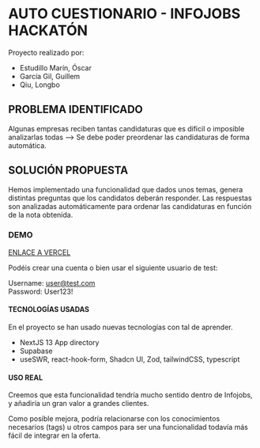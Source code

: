 # AUTO CUESTIONARIO - INFOJOBS HACKATÓN

Proyecto realizado por:

-   Estudillo Marín, Óscar
-   García Gil, Guillem
-   Qiu, Longbo

## PROBLEMA IDENTIFICADO

Algunas empresas reciben tantas candidaturas que es dificil o imposible analizarlas todas --> Se debe poder preordenar las candidaturas de forma automática.

## SOLUCIÓN PROPUESTA

Hemos implementado una funcionalidad que dados unos temas, genera distintas preguntas que los candidatos deberán responder. Las respuestas son analizadas automáticamente para ordenar las candidaturas en función de la nota obtenida.

### DEMO

[ENLACE A VERCEL](questionnaire-infojobs-n7te90l8h-oscarestudillomarin.vercel.app)

Podéis crear una cuenta o bien usar el siguiente usuario de test:

Username: user@test.com  
Password: User123!

#### TECNOLOGÍAS USADAS

En el proyecto se han usado nuevas tecnologías con tal de aprender.

-   NextJS 13 App directory
-   Supabase
-   useSWR, react-hook-form, Shadcn UI, Zod, tailwindCSS, typescript

#### USO REAL

Creemos que esta funcionalidad tendría mucho sentido dentro de Infojobs, y añadiría un gran valor a grandes clientes.

Como posible mejora, podría relacionarse con los conocimientos necesarios (tags) u otros campos para ser una funcionalidad todavía más fácil de integrar en la oferta.
